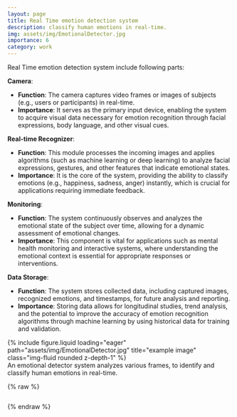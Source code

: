 ```yaml
---
layout: page
title: Real Time emotion detection system
description: classify human emotions in real-time.
img: assets/img/EmotionalDetector.jpg
importance: 6
category: work
---
```


Real Time emotion detection system include following parts:

**Camera**:
   - **Function**: The camera captures video frames or images of subjects (e.g., users or participants) in real-time.
   - **Importance**: It serves as the primary input device, enabling the system to acquire visual data necessary for emotion recognition through facial expressions, body language, and other visual cues.

**Real-time Recognizer**:
   - **Function**: This module processes the incoming images and applies algorithms (such as machine learning or deep learning) to analyze facial expressions, gestures, and other features that indicate emotional states.
   - **Importance**: It is the core of the system, providing the ability to classify emotions (e.g., happiness, sadness, anger) instantly, which is crucial for applications requiring immediate feedback.

**Monitoring**:
   - **Function**: The system continuously observes and analyzes the emotional state of the subject over time, allowing for a dynamic assessment of emotional changes.
   - **Importance**: This component is vital for applications such as mental health monitoring and interactive systems, where understanding the emotional context is essential for appropriate responses or interventions.

**Data Storage**:
   - **Function**: The system stores collected data, including captured images, recognized emotions, and timestamps, for future analysis and reporting.
   - **Importance**: Storing data allows for longitudinal studies, trend analysis, and the potential to improve the accuracy of emotion recognition algorithms through machine learning by using historical data for training and validation.

<div class="row">
    <div class="col-sm mt-3 mt-md-0">
        {% include figure.liquid loading="eager" path="assets/img/EmotionalDetector.jpg" title="example image" class="img-fluid rounded z-depth-1" %}
    </div>
</div>
<div class="caption">
    An emotional detector system analyzes various frames, to identify and classify human emotions in real-time.
</div>


{% raw %}

```html

```

{% endraw %}
